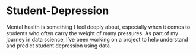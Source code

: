 # Student-Depression
Mental health is something I feel deeply about, especially when it comes to students who often carry the weight of many pressures. As part of my journey in data science, I’ve been working on a project to help understand and predict student depression using data.
